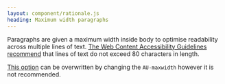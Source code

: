 ```yaml
---
layout: component/rationale.js
heading: Maximum width paragraphs
---
```


Paragraphs are given a maximum width inside body to optimise readability across multiple lines of text. [The Web Content Accessibility Guidelines recommend](https://www.w3.org/WAI/tutorials/page-structure/styling/) that lines of text do not exceed 80 characters in length.

[This option](https://github.com/designsystemau/design-system-components/blob/master/packages/core/src/sass/_globals.scss#L737) can be overwritten by changing the `AU-maxwidth` however it is not recommended.
